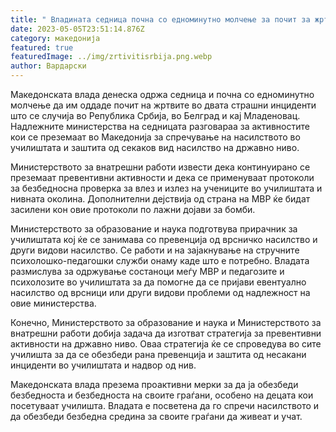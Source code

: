 ```yaml
---
title: " Владината седница почна со едноминутно молчење за почит за жртвите во Србија"
date: 2023-05-05T23:51:14.876Z
category: македонија
featured: true
featuredImage: ../img/zrtivitisrbija.png.webp
author: Вардарски
---
```


Македонската влада денеска одржа седница и почна со едноминутно молчење да им оддаде почит на жртвите во двата страшни инциденти што се случија во Република Србија, во Белград и кај Младеновац. Надлежните министерства на седницата разговараа за активностите кои се преземаат во Македонија за спречување на насилството во училиштата и заштита од секаков вид насилство на државно ниво.

Министерството за внатрешни работи извести дека континуирано се преземаат превентивни активности и дека се применуваат протоколи за безбедносна проверка за влез и излез на учениците во училиштата и нивната околина. Дополнителни дејствија од страна на МВР ќе бидат засилени кон овие протоколи по лажни дојави за бомби.

Министерството за образование и наука подготвува прирачник за училиштата кој ќе се занимава со превенција од врсничко насилство и други видови насилство. Се работи и на зајакнување на стручните психолошко-педагошки служби онаму каде што е потребно. Владата размислува за одржување состаноци меѓу МВР и педагозите и психолозите во училиштата за да помогне да се пријави евентуално насилство од врсници или други видови проблеми од надлежност на овие министерства.

Конечно, Министерството за образование и наука и Министерството за внатрешни работи добија задача да изготват стратегија за превентивни активности на државно ниво. Оваа стратегија ќе се спроведува во сите училишта за да се обезбеди рана превенција и заштита од несакани инциденти во училиштата и надвор од нив.

Македонската влада презема проактивни мерки за да ја обезбеди безбедноста и безбедноста на своите граѓани, особено на децата кои посетуваат училишта. Владата е посветена да го спречи насилството и да обезбеди безбедна средина за своите граѓани да живеат и учат.
